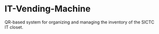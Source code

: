 # IT-Vending-Machine
QR-based system for organizing and managing the inventory of the SICTC IT closet.
